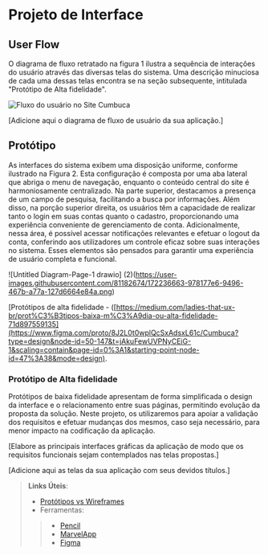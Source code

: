 
# Projeto de Interface

## User Flow

O diagrama de fluxo retratado na figura 1 ilustra a sequência de interações do usuário através das diversas telas do sistema. Uma descrição minuciosa de cada uma dessas telas encontra
se na seção subsequente, intitulada "Protótipo de Alta fidelidade".

![Fluxo do usuário no Site Cumbuca](https://github.com/ICEI-PUC-Minas-PMV-ADS/pmv-ads-2023-2-e1-proj-web-t1-cumbuca/blob/main/documentos/img/Imagem1.png)


[Adicione aqui o diagrama de fluxo de usuário da sua aplicação.] 


## Protótipo

As interfaces do sistema exibem uma disposição uniforme, conforme ilustrado na Figura 2. 
Esta configuração é composta por uma aba lateral que abriga o menu de navegação, enquanto o conteúdo central do site é harmoniosamente 
centralizado. Na parte superior, destacamos a presença de um campo de pesquisa, facilitando a busca por informações. Além disso, na porção
superior direita, os usuários têm a capacidade de realizar tanto o login em suas contas quanto o cadastro, proporcionando uma experiência
conveniente de gerenciamento de conta. Adicionalmente, nessa área, é possível acessar notificações relevantes e efetuar o logout da conta,
conferindo aos utilizadores um controle eficaz sobre suas interações no sistema. Esses elementos são pensados para garantir uma experiência de
usuário completa e funcional.


![Untitled Diagram-Page-1 drawio] (2)(https://user-images.githubusercontent.com/81182674/172236663-978177e6-9496-467b-a77a-127d6664e84a.png)

[Protótipos de alta fidelidade - ([https://medium.com/ladies-that-ux-br/prot%C3%B3tipos-baixa-m%C3%A9dia-ou-alta-fidelidade-71d897559135](https://www.figma.com/proto/8J2L0t0wplQcSxAdsxL61c/Cumbuca?type=design&node-id=50-147&t=jAkuFewUVPNyCEiG-1&scaling=contain&page-id=0%3A1&starting-point-node-id=47%3A38&mode=design).

### Protótipo de Alta fidelidade


Protótipos de baixa fidelidade apresentam de forma simplificada o design da interface e o relacionamento entre suas páginas, permitindo evolução da proposta da solução. Neste projeto, os utilizaremos para apoiar a validação dos requisitos e efetuar mudanças dos mesmos, caso seja necessário, para menor impacto na codificação da aplicação.

[Elabore as principais interfaces gráficas da aplicação de modo que os requisitos funcionais sejam contemplados nas telas propostas.]

[Adicione aqui as telas da sua aplicação com seus devidos títulos.] 
 
> **Links Úteis**:
> - [Protótipos vs Wireframes](https://www.nngroup.com/videos/prototypes-vs-wireframes-ux-projects/)
>- Ferramentas:
>> - [Pencil](https://pencil.evolus.vn/)
>> - [MarvelApp](https://marvelapp.com/)
>> - [Figma](https://www.figma.com/)



